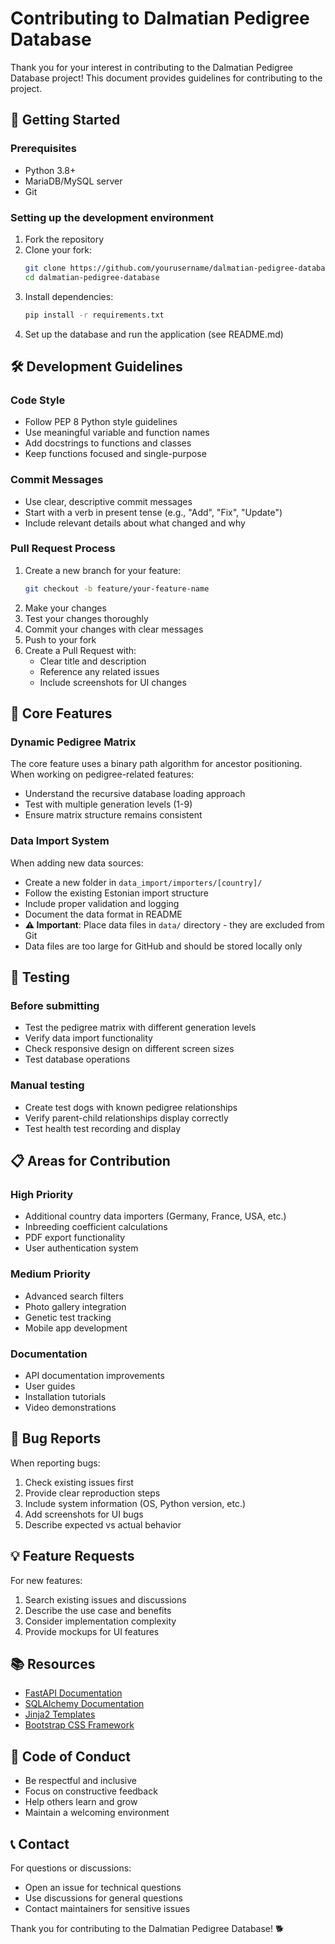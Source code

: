 # Contributing to Dalmatian Pedigree Database

Thank you for your interest in contributing to the Dalmatian Pedigree Database project! This document provides guidelines for contributing to the project.

## 🚀 Getting Started

### Prerequisites
- Python 3.8+
- MariaDB/MySQL server
- Git

### Setting up the development environment
1. Fork the repository
2. Clone your fork:
   ```bash
   git clone https://github.com/yourusername/dalmatian-pedigree-database.git
   cd dalmatian-pedigree-database
   ```
3. Install dependencies:
   ```bash
   pip install -r requirements.txt
   ```
4. Set up the database and run the application (see README.md)

## 🛠️ Development Guidelines

### Code Style
- Follow PEP 8 Python style guidelines
- Use meaningful variable and function names
- Add docstrings to functions and classes
- Keep functions focused and single-purpose

### Commit Messages
- Use clear, descriptive commit messages
- Start with a verb in present tense (e.g., "Add", "Fix", "Update")
- Include relevant details about what changed and why

### Pull Request Process
1. Create a new branch for your feature:
   ```bash
   git checkout -b feature/your-feature-name
   ```
2. Make your changes
3. Test your changes thoroughly
4. Commit your changes with clear messages
5. Push to your fork
6. Create a Pull Request with:
   - Clear title and description
   - Reference any related issues
   - Include screenshots for UI changes

## 🧬 Core Features

### Dynamic Pedigree Matrix
The core feature uses a binary path algorithm for ancestor positioning. When working on pedigree-related features:
- Understand the recursive database loading approach
- Test with multiple generation levels (1-9)
- Ensure matrix structure remains consistent

### Data Import System
When adding new data sources:
- Create a new folder in `data_import/importers/[country]/`
- Follow the existing Estonian import structure
- Include proper validation and logging
- Document the data format in README
- **⚠️ Important**: Place data files in `data/` directory - they are excluded from Git
- Data files are too large for GitHub and should be stored locally only

## 🧪 Testing

### Before submitting
- Test the pedigree matrix with different generation levels
- Verify data import functionality
- Check responsive design on different screen sizes
- Test database operations

### Manual testing
- Create test dogs with known pedigree relationships
- Verify parent-child relationships display correctly
- Test health test recording and display

## 📋 Areas for Contribution

### High Priority
- Additional country data importers (Germany, France, USA, etc.)
- Inbreeding coefficient calculations
- PDF export functionality
- User authentication system

### Medium Priority
- Advanced search filters
- Photo gallery integration
- Genetic test tracking
- Mobile app development

### Documentation
- API documentation improvements
- User guides
- Installation tutorials
- Video demonstrations

## 🐛 Bug Reports

When reporting bugs:
1. Check existing issues first
2. Provide clear reproduction steps
3. Include system information (OS, Python version, etc.)
4. Add screenshots for UI bugs
5. Describe expected vs actual behavior

## 💡 Feature Requests

For new features:
1. Search existing issues and discussions
2. Describe the use case and benefits
3. Consider implementation complexity
4. Provide mockups for UI features

## 📚 Resources

- [FastAPI Documentation](https://fastapi.tiangolo.com/)
- [SQLAlchemy Documentation](https://docs.sqlalchemy.org/)
- [Jinja2 Templates](https://jinja.palletsprojects.com/)
- [Bootstrap CSS Framework](https://getbootstrap.com/)

## 🤝 Code of Conduct

- Be respectful and inclusive
- Focus on constructive feedback
- Help others learn and grow
- Maintain a welcoming environment

## 📞 Contact

For questions or discussions:
- Open an issue for technical questions
- Use discussions for general questions
- Contact maintainers for sensitive issues

Thank you for contributing to the Dalmatian Pedigree Database! 🐕
